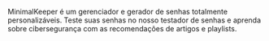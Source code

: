 MinimalKeeper é um gerenciador e gerador de senhas totalmente personalizáveis. Teste suas senhas no nosso testador de senhas e aprenda sobre cibersegurança com as recomendações de artigos e playlists.